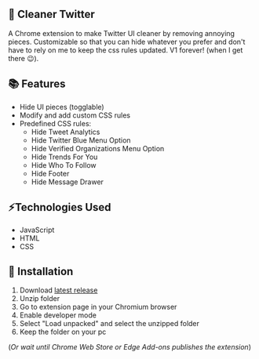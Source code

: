 ## 🫧 Cleaner Twitter

A Chrome extension to make Twitter UI cleaner by removing annoying pieces. Customizable so that you can hide whatever you prefer and don't have to rely on me to keep the css rules updated. V1 forever! (when I get there 😉).

## 📚 Features
- Hide UI pieces (togglable)
- Modify and add custom CSS rules
- Predefined CSS rules:
    - Hide Tweet Analytics
    - Hide Twitter Blue Menu Option
    - Hide Verified Organizations Menu Option
    - Hide Trends For You
    - Hide Who To Follow
    - Hide Footer
    - Hide Message Drawer


## ⚡Technologies Used
- JavaScript
- HTML
- CSS

## 📲 Installation
1. Download [latest release](https://github.com/Kenny1291/cleaner-twitter/releases)
2. Unzip folder
3. Go to extension page in your Chromium browser
4. Enable developer mode
5. Select "Load unpacked" and select the unzipped folder
6. Keep the folder on your pc

(*Or wait until Chrome Web Store or Edge Add-ons publishes the extension*)
